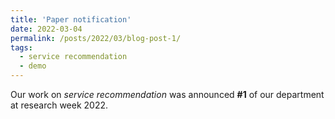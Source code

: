 ```yaml
---
title: 'Paper notification'
date: 2022-03-04
permalink: /posts/2022/03/blog-post-1/
tags:
  - service recommendation
  - demo
---
```


Our work on *service recommendation* was announced **#1** of our department at research week 2022.

